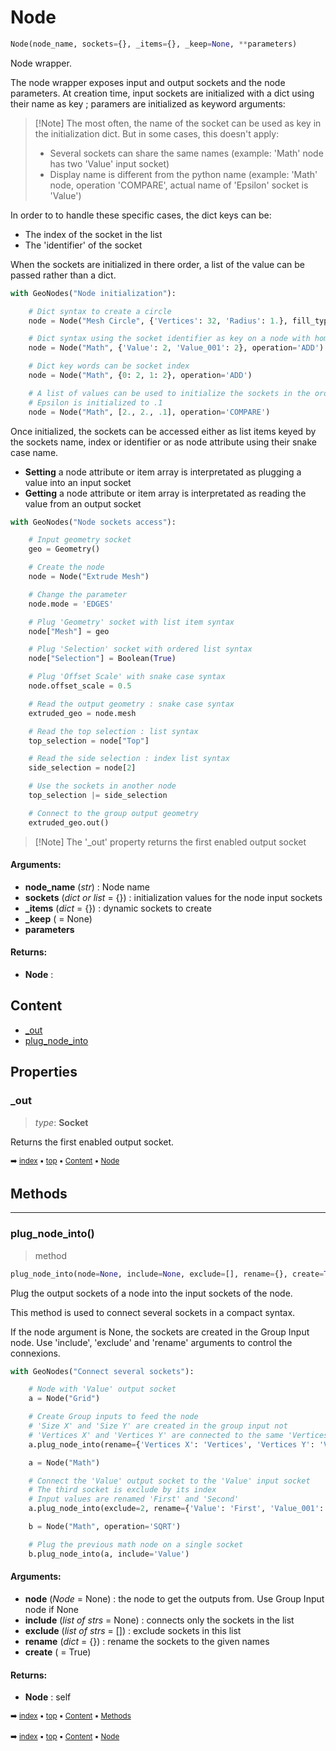 # Node

``` python
Node(node_name, sockets={}, _items={}, _keep=None, **parameters)
```

Node wrapper.

The node wrapper exposes input and output sockets and the node parameters.
At creation time, input sockets are initialized with a dict using their name as key ;
paramers are initialized as keyword arguments:

> [!Note] The most often, the name of the socket can be used as key in the initialization dict.
> But in some cases, this doesn't apply:
> - Several sockets can share the same names (example: 'Math' node has two 'Value' input socket)
> - Display name is different from the python name (example: 'Math' node, operation 'COMPARE', actual name
>   of 'Epsilon' socket is 'Value')

In order to to handle these specific cases, the dict keys can be:
- The index of the socket in the list
- The 'identifier' of the socket

When the sockets are initialized in there order, a list of the value can be passed rather than a dict.

``` python
with GeoNodes("Node initialization"):

    # Dict syntax to create a circle
    node = Node("Mesh Circle", {'Vertices': 32, 'Radius': 1.}, fill_type='NGON')

    # Dict syntax using the socket identifier as key on a node with homonym sockets
    node = Node("Math", {'Value': 2, 'Value_001': 2}, operation='ADD')

    # Dict key words can be socket index
    node = Node("Math", {0: 2, 1: 2}, operation='ADD')

    # A list of values can be used to initialize the sockets in the order they appear
    # Epsilon is initialized to .1
    node = Node("Math", [2., 2., .1], operation='COMPARE')
```

Once initialized, the sockets can be accessed either as list items keyed by the sockets name, index or identifier or
as node attribute using their snake case name.

- **Setting** a node attribute or item array is interpretated as plugging a value into an input socket
- **Getting** a node attribute or item array is interpretated as reading the value from an output socket

``` python
with GeoNodes("Node sockets access"):

    # Input geometry socket
    geo = Geometry()

    # Create the node
    node = Node("Extrude Mesh")

    # Change the parameter
    node.mode = 'EDGES'

    # Plug 'Geometry' socket with list item syntax
    node["Mesh"] = geo

    # Plug 'Selection' socket with ordered list syntax
    node["Selection"] = Boolean(True)

    # Plug 'Offset Scale' with snake case syntax
    node.offset_scale = 0.5

    # Read the output geometry : snake case syntax
    extruded_geo = node.mesh

    # Read the top selection : list syntax
    top_selection = node["Top"]

    # Read the side selection : index list syntax
    side_selection = node[2]

    # Use the sockets in another node
    top_selection |= side_selection

    # Connect to the group output geometry
    extruded_geo.out()
```

> [!Note] The '_out' property returns the first enabled output socket

#### Arguments:
- **node_name** (_str_) : Node name
- **sockets** (_dict or list_ = {}) : initialization values for the node input sockets
- **_items** (_dict_ = {}) : dynamic sockets to create
- **_keep** ( = None)
- **parameters**



#### Returns:
- **Node** :

## Content

- [\_out](geono-treec-node.md#_out)
- [plug_node_into](geono-treec-node.md#plug_node_into)

## Properties



### \_out

> _type_: **Socket**
>

Returns the first enabled output socket.

<sub>:arrow_right: [index](index.md) :black_small_square: [top](#node) :black_small_square: [Content](#content) :black_small_square: [Node](geono-treec-node.md)</sub>

## Methods



----------
### plug_node_into()

> method

``` python
plug_node_into(node=None, include=None, exclude=[], rename={}, create=True)
```

Plug the output sockets of a node into the input sockets of the node.

This method is used to connect several sockets in a compact syntax.

If the node argument is None, the sockets are created in the Group Input node.
Use 'include', 'exclude' and 'rename' arguments to control the connexions.

``` python
with GeoNodes("Connect several sockets"):

    # Node with 'Value' output socket
    a = Node("Grid")

    # Create Group inputs to feed the node
    # 'Size X' and 'Size Y' are created in the group input not
    # 'Vertices X' and 'Vertices Y' are connected to the same 'Vertices' which is created
    a.plug_node_into(rename={'Vertices X': 'Vertices', 'Vertices Y': 'Vertices'})

    a = Node("Math")

    # Connect the 'Value' output socket to the 'Value' input socket
    # The third socket is exclude by its index
    # Input values are renamed 'First' and 'Second'
    a.plug_node_into(exclude=2, rename={'Value': 'First', 'Value_001': 'Second'})

    b = Node("Math", operation='SQRT')

    # Plug the previous math node on a single socket
    b.plug_node_into(a, include='Value')
```

#### Arguments:
- **node** (_Node_ = None) : the node to get the outputs from. Use Group Input node if None
- **include** (_list of strs_ = None) : connects only the sockets in the list
- **exclude** (_list of strs_ = []) : exclude sockets in this list
- **rename** (_dict_ = {}) : rename the sockets to the given names
- **create** ( = True)



#### Returns:
- **Node** : self

<sub>:arrow_right: [index](index.md) :black_small_square: [top](#node) :black_small_square: [Content](#content) :black_small_square: [Methods](geono-treec-node.md#methods)</sub>

<sub>:arrow_right: [index](index.md) :black_small_square: [top](#node) :black_small_square: [Content](#content) :black_small_square: [Node](geono-treec-node.md)</sub>